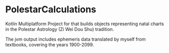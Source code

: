 # PolestarCalculations

Kotlin Multiplatform Project for that builds objects representing natal charts
in the Polestar Astrology (Zi Wei Dou Shu) tradition.

The jvm output includes ephemeris data translated by myself from textbooks, covering
the years 1900-2099.

